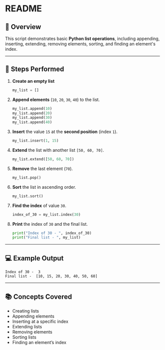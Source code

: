 # README

## 📌 Overview
This script demonstrates basic **Python list operations**, including appending, inserting, extending, removing elements, sorting, and finding an element's index.

---

## 📝 Steps Performed

1. **Create an empty list**
   ```python
   my_list = []
   ```

2. **Append elements** (`10`, `20`, `30`, `40`) to the list.
   ```python
   my_list.append(10)
   my_list.append(20)
   my_list.append(30)
   my_list.append(40)
   ```

3. **Insert** the value `15` at the **second position** (index `1`).
   ```python
   my_list.insert(1, 15)
   ```

4. **Extend** the list with another list `[50, 60, 70]`.
   ```python
   my_list.extend([50, 60, 70])
   ```

5. **Remove** the last element (`70`).
   ```python
   my_list.pop()
   ```

6. **Sort** the list in ascending order.
   ```python
   my_list.sort()
   ```

7. **Find the index** of value `30`.
   ```python
   index_of_30 = my_list.index(30)
   ```

8. **Print** the index of `30` and the final list.
   ```python
   print("Index of 30 - ", index_of_30)
   print("Final list - ", my_list)
   ```

---

## 💻 Example Output
```text
Index of 30 -  3
Final list -  [10, 15, 20, 30, 40, 50, 60]
```

---

## 📚 Concepts Covered
- Creating lists
- Appending elements
- Inserting at a specific index
- Extending lists
- Removing elements
- Sorting lists
- Finding an element’s index
